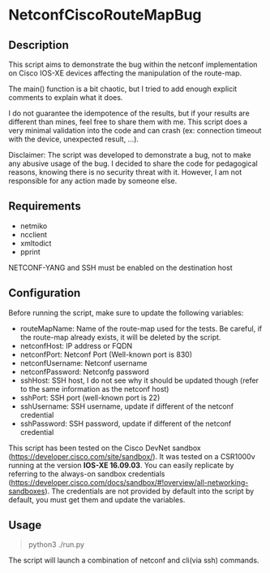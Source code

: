 # NetconfCiscoRouteMapBug
 
## Description

This script aims to demonstrate the bug within the netconf implementation on Cisco IOS-XE devices affecting the manipulation of the route-map.

The main() function is a bit chaotic, but I tried to add enough explicit comments to explain what it does.

I do not guarantee the idempotence of the results, but if your results are different than mines, feel free to share them with me. This script does a very minimal validation into the code and can crash (ex: connection timeout with the device, unexpected result, ...).

Disclaimer: The script was developed to demonstrate a bug, not to make any abusive usage of the bug. I decided to share the code for pedagogical reasons, knowing there is no security threat with it. However, I am not responsible for any action made by someone else.

## Requirements

* netmiko
* ncclient
* xmltodict
* pprint

NETCONF-YANG and SSH must be enabled on the destination host

## Configuration

Before running the script, make sure to update the following variables:
* routeMapName: Name of the route-map used for the tests. Be careful, if the route-map already exists, it will be deleted by the script.
* netconfHost: IP address or FQDN
* netconfPort: Netconf Port (Well-known port is 830)
* netconfUsername: Netconf username
* netconfPassword: Netconfg password
* sshHost: SSH host, I do not see why it should be updated though (refer to the same information as the netconf host)
* sshPort: SSH port (well-known port is 22)
* sshUsername: SSH username, update if different of the netconf credential
* sshPassword: SSH password, update if different of the netconf credential

This script has been tested on the Cisco DevNet sandbox (https://developer.cisco.com/site/sandbox/). It was tested on a CSR1000v running at the version **IOS-XE 16.09.03**. You can easily replicate by referring to the always-on sandbox credentials (https://developer.cisco.com/docs/sandbox/#!overview/all-networking-sandboxes). The credentials are not provided by default into the script by default, you must get them and update the variables.

## Usage

> python3 ./run.py

The script will launch a combination of netconf and cli(via ssh) commands.
